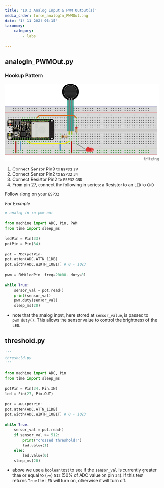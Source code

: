 ```yaml
---
title: '10.3 Analog Input & PWM Output(s)'
media_order: force_analogIn_PWMOut.png
date: '14-11-2024 06:15'
taxonomy:
    category:
        - labs

---
```


## analogIn_PWMOut.py

### Hookup Pattern

![force_analogIn_PWMOut](force_analogIn_PWMOut.png "force_analogIn_PWMOut")

1. Connect Sensor Pin3 to `ESP32` `3V`
2. Connect Sensor Pin2 to `ESP32` `34`
3. Connect Resistor Pin2 to `ESP32` `GND`
4. From pin 27, connect the following in series: a Resistor to an `LED` to `GND`

Follow along on your `ESP32`

*For Example*
```python
# analog in to pwm out

from machine import ADC, Pin, PWM
from time import sleep_ms

ledPin = Pin(33)
potPin = Pin(34)

pot = ADC(potPin)
pot.atten(ADC.ATTN_11DB)
pot.width(ADC.WIDTH_10BIT) # 0 - 1023

pwm = PWM(ledPin, freq=20000, duty=0)

while True:
    sensor_val = pot.read()
    print(sensor_val)
    pwm.duty(sensor_val)
    sleep_ms(20)


```

* note that the analog input, here stored at `sensor_value`, is passed to `pwm.duty()`. This allows the sensor value to control the brightness of the `LED`.

## threshold.py

```python
'''
threshold.py
'''

from machine import ADC, Pin
from time import sleep_ms

potPin = Pin(34, Pin.IN)
led = Pin(27, Pin.OUT)

pot = ADC(potPin)
pot.atten(ADC.ATTN_11DB)
pot.width(ADC.WIDTH_10BIT) # 0 - 1023

while True:
    sensor_val = pot.read()
    if sensor_val >= 512:
        print("crossed threshold!")
        led.value(1)
    else:
        led.value(0)
    sleep_ms(20)

```

* above we use a `boolean` test to see if the `sensor_val` is currently  greater than or equal to (`>=`) `512` (50% of ADC value on pin `34`). If this test returns `True` the `LED` will turn on, otherwise it will turn off.
